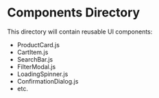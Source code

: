 # Components Directory

This directory will contain reusable UI components:

- ProductCard.js
- CartItem.js  
- SearchBar.js
- FilterModal.js
- LoadingSpinner.js
- ConfirmationDialog.js
- etc.
